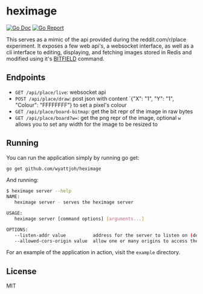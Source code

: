 # heximage

[![Go Doc](https://godoc.org/github.com/wyattjoh/heximage/lib?status.svg)](http://godoc.org/github.com/wyattjoh/heximage/lib)
[![Go Report](https://goreportcard.com/badge/github.com/wyattjoh/heximage)](https://goreportcard.com/report/github.com/wyattjoh/heximage)

This serves as a mimic of the api provided during the reddit.com/r/place
experiment. It exposes a few web api's, a websocket interface, as well as a cli
interface to editing, displaying, and fetching images stored in Redis and
modified using it's [BITFIELD](https://redis.io/commands/bitfield) command.

## Endpoints

- `GET /api/place/live`: websocket api
- `POST /api/place/draw`:  post json with content `{"X": "1", "Y": "1", "Colour": "FFFFFFFF"} to set a pixel's colour
- `GET /api/place/board-bitmap`: get the bit repr of the image in raw bytes
- `GET /api/place/board?w=`: get the png repr of the image, optional `w` allows you to set any width for the image to be resized to

## Running

You can run the application simply by running go get:

```bash
go get github.com/wyattjoh/heximage
```

And running:

```bash
$ heximage server --help
NAME:
   heximage server - serves the heximage server

USAGE:
   heximage server [command options] [arguments...]

OPTIONS:
   --listen-addr value          address for the server to listen on (default: "127.0.0.1:8080")
   --allowed-cors-origin value  allow one or many origins to access the api
```

For an example of the application in action, visit the `example` directory.

## License

MIT

